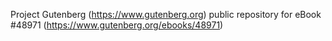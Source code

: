 Project Gutenberg (https://www.gutenberg.org) public repository for eBook #48971 (https://www.gutenberg.org/ebooks/48971)
